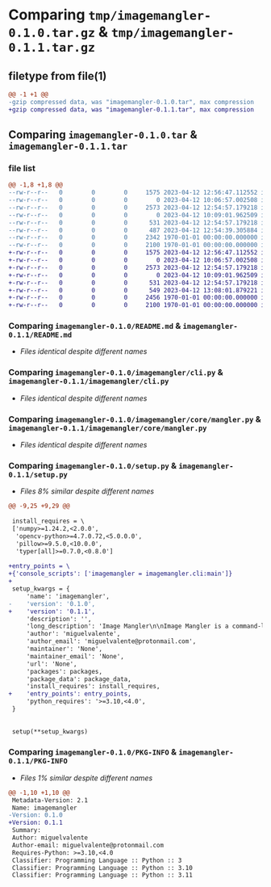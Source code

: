 # Comparing `tmp/imagemangler-0.1.0.tar.gz` & `tmp/imagemangler-0.1.1.tar.gz`

## filetype from file(1)

```diff
@@ -1 +1 @@
-gzip compressed data, was "imagemangler-0.1.0.tar", max compression
+gzip compressed data, was "imagemangler-0.1.1.tar", max compression
```

## Comparing `imagemangler-0.1.0.tar` & `imagemangler-0.1.1.tar`

### file list

```diff
@@ -1,8 +1,8 @@
--rw-r--r--   0        0        0     1575 2023-04-12 12:56:47.112552 imagemangler-0.1.0/README.md
--rw-r--r--   0        0        0        0 2023-04-12 10:06:57.002508 imagemangler-0.1.0/imagemangler/__init__.py
--rw-r--r--   0        0        0     2573 2023-04-12 12:54:57.179218 imagemangler-0.1.0/imagemangler/cli.py
--rw-r--r--   0        0        0        0 2023-04-12 10:09:01.962509 imagemangler-0.1.0/imagemangler/core/__init__.py
--rw-r--r--   0        0        0      531 2023-04-12 12:54:57.179218 imagemangler-0.1.0/imagemangler/core/mangler.py
--rw-r--r--   0        0        0      487 2023-04-12 12:54:39.305884 imagemangler-0.1.0/pyproject.toml
--rw-r--r--   0        0        0     2342 1970-01-01 00:00:00.000000 imagemangler-0.1.0/setup.py
--rw-r--r--   0        0        0     2100 1970-01-01 00:00:00.000000 imagemangler-0.1.0/PKG-INFO
+-rw-r--r--   0        0        0     1575 2023-04-12 12:56:47.112552 imagemangler-0.1.1/README.md
+-rw-r--r--   0        0        0        0 2023-04-12 10:06:57.002508 imagemangler-0.1.1/imagemangler/__init__.py
+-rw-r--r--   0        0        0     2573 2023-04-12 12:54:57.179218 imagemangler-0.1.1/imagemangler/cli.py
+-rw-r--r--   0        0        0        0 2023-04-12 10:09:01.962509 imagemangler-0.1.1/imagemangler/core/__init__.py
+-rw-r--r--   0        0        0      531 2023-04-12 12:54:57.179218 imagemangler-0.1.1/imagemangler/core/mangler.py
+-rw-r--r--   0        0        0      549 2023-04-12 13:08:01.879221 imagemangler-0.1.1/pyproject.toml
+-rw-r--r--   0        0        0     2456 1970-01-01 00:00:00.000000 imagemangler-0.1.1/setup.py
+-rw-r--r--   0        0        0     2100 1970-01-01 00:00:00.000000 imagemangler-0.1.1/PKG-INFO
```

### Comparing `imagemangler-0.1.0/README.md` & `imagemangler-0.1.1/README.md`

 * *Files identical despite different names*

### Comparing `imagemangler-0.1.0/imagemangler/cli.py` & `imagemangler-0.1.1/imagemangler/cli.py`

 * *Files identical despite different names*

### Comparing `imagemangler-0.1.0/imagemangler/core/mangler.py` & `imagemangler-0.1.1/imagemangler/core/mangler.py`

 * *Files identical despite different names*

### Comparing `imagemangler-0.1.0/setup.py` & `imagemangler-0.1.1/setup.py`

 * *Files 8% similar despite different names*

```diff
@@ -9,25 +9,29 @@
 
 install_requires = \
 ['numpy>=1.24.2,<2.0.0',
  'opencv-python>=4.7.0.72,<5.0.0.0',
  'pillow>=9.5.0,<10.0.0',
  'typer[all]>=0.7.0,<0.8.0']
 
+entry_points = \
+{'console_scripts': ['imagemangler = imagemangler.cli:main']}
+
 setup_kwargs = {
     'name': 'imagemangler',
-    'version': '0.1.0',
+    'version': '0.1.1',
     'description': '',
     'long_description': 'Image Mangler\n\nImage Mangler is a command-line tool for deteriorating images iteratively with quality reduction of lossy algorithms.\nFeatures\n\n    Reduce image quality iteratively to produce a mangled image\n    Option to automatically mangle the image across all quality steps\n    Option to save all mangled images to a zip file or just the last one\n    Supports JPEG compression only\n    Uses Poetry for dependency management\n\nInstallation\n\n    Clone this repository: git clone https://github.com/your_username/image-mangler.git\n    Navigate to the project directory: cd image-mangler\n    Install the dependencies: poetry install\n\nUsage\n\nvbnet\n\nUsage: image-mangler [OPTIONS] IMAGE_PATH\n\n  Mangle an image by deteriorating it iteratively with quality reduction of\n  lossy algorithms\n\nArguments:\n  IMAGE_PATH  Path to the image to be mangled  [required]\n\nOptions:\n  --quality INTEGER  Base quality to start with (default: 70)\n  --quality-step INTEGER  Quality step to reduce by (default: 2)\n  --auto-mangle / --no-auto-mangle  Automatically mangle the image across all quality steps (default: False)\n  --help  Show this message and exit.\n\nExample usage:\n\narduino\n\n$ image-mangler image.jpg --quality 50 --quality-step 5 --auto-mangle\n\nSaving Mangled Images\n\nAfter mangling an image, you will be prompted to save the mangled images. You can choose to save all mangled images to a zip file or just the last one. The zip file will be saved as mangled_images.zip in the current directory.\nLicense\n\nThis project is licensed under the MIT License. See the LICENSE file for details.',
     'author': 'miguelvalente',
     'author_email': 'miguelvalente@protonmail.com',
     'maintainer': 'None',
     'maintainer_email': 'None',
     'url': 'None',
     'packages': packages,
     'package_data': package_data,
     'install_requires': install_requires,
+    'entry_points': entry_points,
     'python_requires': '>=3.10,<4.0',
 }
 
 
 setup(**setup_kwargs)
```

### Comparing `imagemangler-0.1.0/PKG-INFO` & `imagemangler-0.1.1/PKG-INFO`

 * *Files 1% similar despite different names*

```diff
@@ -1,10 +1,10 @@
 Metadata-Version: 2.1
 Name: imagemangler
-Version: 0.1.0
+Version: 0.1.1
 Summary: 
 Author: miguelvalente
 Author-email: miguelvalente@protonmail.com
 Requires-Python: >=3.10,<4.0
 Classifier: Programming Language :: Python :: 3
 Classifier: Programming Language :: Python :: 3.10
 Classifier: Programming Language :: Python :: 3.11
```

